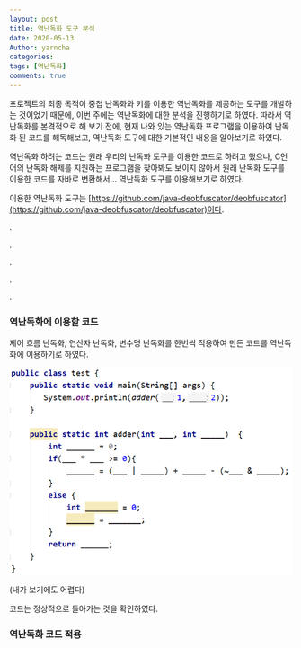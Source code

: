 ```yaml
---
layout: post
title: 역난독화 도구 분석
date: 2020-05-13
Author: yarncha
categories:
tags: [역난독화]
comments: true
---
```


  프로젝트의 최종 목적이 중첩 난독화와 키를 이용한 역난독화를 제공하는 도구를 개발하는 것이었기 때문에, 이번 주에는 역난독화에 대한 분석을 진행하기로 하였다. 따라서 역난독화를 본격적으로 해 보기 전에, 현재 나와 있는 역난독화 프로그램을 이용하여 난독화 된 코드를 해독해보고, 역난독화 도구에 대한 기본적인 내용을 알아보기로 하였다.

  역난독화 하려는 코드는 원래 우리의 난독화 도구를 이용한 코드로 하려고 했으나, C언어의 난독화 해제를 지원하는 프로그램을 찾아봐도 보이지 않아서 원래 난독화 도구를 이용한 코드를 자바로 변환해서... 역난독화 도구를 이용해보기로 하였다.

  이용한 역난독화 도구는 [https://github.com/java-deobfuscator/deobfuscator](https://github.com/java-deobfuscator/deobfuscator)이다.

.

.

.

.

.

### 역난독화에 이용할 코드

제어 흐름 난독화, 연산자 난독화, 변수명 난독화를 한번씩 적용하여 만든 코드를 역난독화에 이용하기로 하였다.

![](<\images\07_01.png>)

(내가 보기에도 어렵다)

코드는 정상적으로 돌아가는 것을 확인하였다.


### 역난독화 코드 적용
